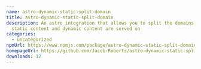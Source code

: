 ```yaml
---
name: astro-dynamic-static-split-domain
title: astro-dynamic-static-split-domain
description: An astro integration that allows you to split the domains that your
  static content and dynamic content are served on
categories:
  - uncategorized
npmUrl: https://www.npmjs.com/package/astro-dynamic-static-split-domain
homepageUrl: https://github.com/Jacob-Roberts/astro-dynamic-static-split-domain
downloads: 12
---
```


